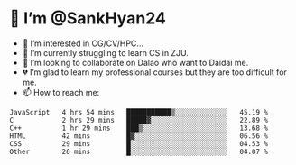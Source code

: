 # 👋 I’m @SankHyan24

- 👀 I’m interested in CG/CV/HPC...
- 🌱 I’m currently struggling to learn CS in ZJU.
- 💞️ I’m looking to collaborate on Dalao who want to Daidai me.
- 💔 I’m glad to learn my professional courses but they are too difficult for me.
- 📫 How to reach me:


<!---
SankHyan24/SankHyan24 is a ✨ special ✨ repository because its `README.md` (this file) appears on your GitHub profile.
You can click the Preview link to take a look at your changes.
--->
<!--START_SECTION:waka-->

```text
JavaScript   4 hrs 54 mins   ███████████▒░░░░░░░░░░░░░   45.19 %
C            2 hrs 29 mins   █████▓░░░░░░░░░░░░░░░░░░░   22.89 %
C++          1 hr 29 mins    ███▒░░░░░░░░░░░░░░░░░░░░░   13.68 %
HTML         42 mins         █▓░░░░░░░░░░░░░░░░░░░░░░░   06.56 %
CSS          29 mins         █░░░░░░░░░░░░░░░░░░░░░░░░   04.53 %
Other        26 mins         █░░░░░░░░░░░░░░░░░░░░░░░░   04.07 %
```

<!--END_SECTION:waka-->
